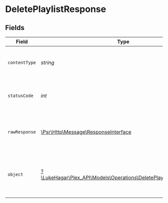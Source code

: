 # DeletePlaylistResponse


## Fields

| Field                                                                                                                      | Type                                                                                                                       | Required                                                                                                                   | Description                                                                                                                |
| -------------------------------------------------------------------------------------------------------------------------- | -------------------------------------------------------------------------------------------------------------------------- | -------------------------------------------------------------------------------------------------------------------------- | -------------------------------------------------------------------------------------------------------------------------- |
| `contentType`                                                                                                              | *string*                                                                                                                   | :heavy_check_mark:                                                                                                         | HTTP response content type for this operation                                                                              |
| `statusCode`                                                                                                               | *int*                                                                                                                      | :heavy_check_mark:                                                                                                         | HTTP response status code for this operation                                                                               |
| `rawResponse`                                                                                                              | [\Psr\Http\Message\ResponseInterface](https://www.php-fig.org/psr/psr-7/#33-psrhttpmessageresponseinterface)               | :heavy_check_mark:                                                                                                         | Raw HTTP response; suitable for custom response parsing                                                                    |
| `object`                                                                                                                   | [?\LukeHagar\Plex_API\Models\Operations\DeletePlaylistResponseBody](../../Models/Operations/DeletePlaylistResponseBody.md) | :heavy_minus_sign:                                                                                                         | Unauthorized - Returned if the X-Plex-Token is missing from the header or query.                                           |
